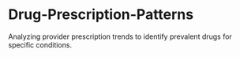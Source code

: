 # Drug-Prescription-Patterns
Analyzing provider prescription trends to identify prevalent drugs for specific conditions.
